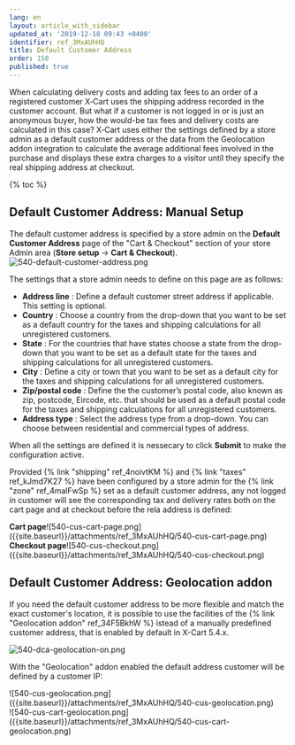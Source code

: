```yaml
---
lang: en
layout: article_with_sidebar
updated_at: '2019-12-18 09:43 +0400'
identifier: ref_3MxAUhHQ
title: Default Customer Address
order: 150
published: true
---
```

When calculating delivery costs and adding tax fees to an order of a registered customer X‑Cart uses the shipping address recorded in the customer account. But what if a customer is not logged in or is just an anonymous buyer, how the would-be tax fees and delivery costs are calculated in this case? X‑Cart uses either the settings defined by a store admin as a default customer address or the data from the Geolocation addon integration to calculate the average additional fees involved in the purchase and displays these extra charges to a visitor until they specify the real shipping address at checkout. 

{% toc %}

## Default Customer Address: Manual Setup

The default customer address is specified by a store admin on the **Default Customer Address** page of the "Cart & Checkout" section of your store Admin area (**Store setup** -> **Cart & Checkout**).
![540-default-customer-address.png]({{site.baseurl}}/attachments/ref_3MxAUhHQ/540-default-customer-address.png)

The settings that a store admin needs to define on this page are as follows:
* **Address line** : Define a default customer street address if applicable. This setting is optional. 
* **Country** : Choose a country from the drop-down that you want to be set as a default country for the taxes and shipping calculations for all unregistered customers.
* **State** : For the countries that have states choose a state from the drop-down that you want to be set as a default state for the taxes and shipping calculations for all unregistered customers.
* **City** : Define a city or town that you want to be set as a default city for the taxes and shipping calculations for all unregistered customers.
* **Zip/postal code** : Define the the customer’s postal code, also known as zip, postcode, Eircode, etc. that should be used as a default postal code for the taxes and shipping calculations for all unregistered customers.
* **Address type** : Select the address type from a drop-down. You can choose between residential and commercial types of address. 

When all the settings are defined it is nessecary to click **Submit** to make the configuration active.

Provided {% link "shipping" ref_4noivtKM %} and {% link "taxes" ref_kJmd7K27 %} have been configured by a store admin for the {% link "zone" ref_4malFwSp %} set as a default customer address, any not logged in customer will see the corresponding tax and delivery rates both on the cart page and at checkout before the rela address is defined:

<div class="ui stackable two column grid">
  <div class="column" markdown="span"><b>Cart page</b>![540-cus-cart-page.png]({{site.baseurl}}/attachments/ref_3MxAUhHQ/540-cus-cart-page.png)</div>
  <div class="column" markdown="span"><b>Checkout page</b>![540-cus-checkout.png]({{site.baseurl}}/attachments/ref_3MxAUhHQ/540-cus-checkout.png)</div>
</div>

## Default Customer Address: Geolocation addon

If you need the default customer address to be more flexible and match the exact customer's location, it is possible to use the facilities of the {% link "Geolocation addon" ref_34F5BkhW %} istead of a manually predefined customer address, that is enabled by default in X-Cart 5.4.x.

![540-dca-geolocation-on.png]({{site.baseurl}}/attachments/ref_3MxAUhHQ/540-dca-geolocation-on.png)

With the "Geolocation" addon enabled the default address customer will be defined by a customer IP:

<div class="ui stackable two column grid">
  <div class="column" markdown="span">![540-cus-geolocation.png]({{site.baseurl}}/attachments/ref_3MxAUhHQ/540-cus-geolocation.png)</div>
  <div class="column" markdown="span">![540-cus-cart-geolocation.png]({{site.baseurl}}/attachments/ref_3MxAUhHQ/540-cus-cart-geolocation.png)</div>
</div>
